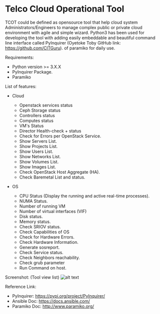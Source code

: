 # Telco Cloud Operational Tool

TCOT could be defined as opensource tool that help cloud system Administrators/Engineers to manage complex public or private cloud environment with agile and simple wizard. Python3 has been used for developing the tool with adding easily embeddable and beautiful command line interface called PyInquirer (Oyetoke Toby GitHub link: https://github.com/CITGuru).  of paramiko   for daily use.


Requirements:
* Python version >= 3.X.X
* PyInquirer Package.
* Paramiko

List of features:

- Cloud
    - Openstack services status
    - Ceph Storage status
    - Controllers status
    - Computes status
    - VM's Status
    - Director Health-check + status
    - Check for Errors per OpenStack Service.
    - Show Servers List.
    - Show Projects List.
    - Show Users List.
    - Show Networks List.
    - Show Volumes List.
    - Show Images List.
    - Check OpenStack Host Aggregate (HA).
    - Check Baremetal List and status.

- OS
    - CPU Status (Display the running and active real-time processes).
    - NUMA Status.
    - Number of running VM
    - Number of virtual interfaces (VIF)
    - Disk status.
    - Memory status.
    - Check SRIOV status.
    - Check Capabilities of OS
    - Check for Hardware Errors.
    - Check Hardware Information.
    - Generate sosreport.
    - Check Service status.
    - Check Neighbors reachability.
    - Check grub parameter
    - Run Command on host.

Screenshot:
 (Tool view list) 
![alt text](https://github.com/mubarak-elrayah/Telco-Cloud-Operational-Tool/blob/master/docs/Screen%20Shot%202020-02-10%20at%2011.44.33%20AM.png)

Reference Link:

* PyInquirer: https://pypi.org/project/PyInquirer/
* Ansible Doc: https://docs.ansible.com/
* Paramiko Doc: http://www.paramiko.org/
